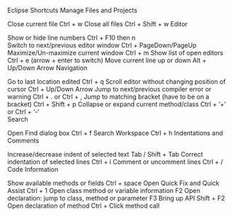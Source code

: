 Eclipse Shortcuts
Manage Files and Projects

Close current file							Ctrl + w
Close all files 							Ctrl + Shift + w
Editor

Show or hide line numbers						Ctrl + F10  then n	
	Switch to next/previous editor window				Ctrl + PageDown/PageUp 
	Maximize/Un-maximize current window				Ctrl + m
Show list of open editors 	Ctrl + e 
(arrow + enter to switch)
	Move current line up or down					Alt + Up/Down Arrow
Navigation

Go to last location edited						Ctrl + q
	Scroll editor without changing position of cursor 		Ctrl + Up/Down Arrow
	Jump to next/previous compiler error or warning		Ctrl + . or Ctrl + ,
	Jump to matching bracket (have to be on a bracket)		Ctrl + Shift + p
	Collapse or expand current method/class			Ctrl + ‘+’   or   Ctrl + ‘-‘  
Search

Open Find dialog box						Ctrl + f
Search Workspace							Ctrl + h
Indentations and Comments

Increase/decrease indent of selected text			Tab / Shift + Tab
Correct indentation of selected lines	 			Ctrl + i
Comment or uncomment lines		 			Ctrl + /
Code Information

Show available methods or fields					Ctrl + space
Open Quick Fix and Quick Assist					Ctrl + 1
Open class method or variable information			F2
Open declaration: jump to class, method or parameter		F3
Bring up API								Shift + F2
Open declaration of method					Ctrl + Click method call